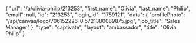 {
    "url": "\/a\/olivia-philip\/213253",
    "first_name": "Olivia",
    "last_name": "Philip",
    "email": null,
    "id": "213253",
    "login_id": "1759121",
    "data": {
        "profilePhoto": "\/api\/canvas\/logo\/706152226-0.5721380089875.jpg",
        "job_title": "Sales Manager"
    },
    "type": "captivate",
    "layout": "ambassador",
    "title": "Olivia Philip"
}